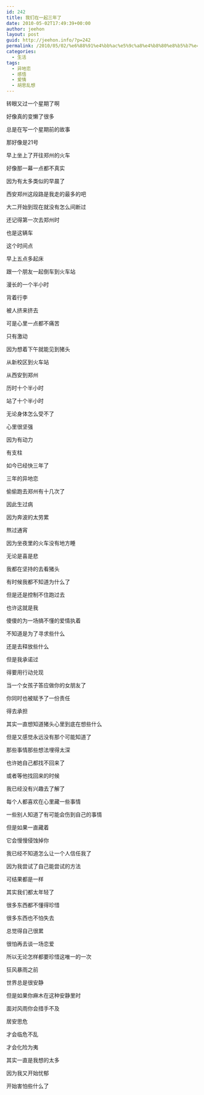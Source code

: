 ```yaml
---
id: 242
title: 我们在一起三年了
date: 2010-05-02T17:49:39+00:00
author: jeehon
layout: post
guid: http://jeehon.info/?p=242
permalink: /2010/05/02/%e6%88%91%e4%bb%ac%e5%9c%a8%e4%b8%80%e8%b5%b7%e4%b8%89%e5%b9%b4%e4%ba%86/
categories:
  - 生活
tags:
  - 异地恋
  - 感悟
  - 爱情
  - 胡思乱想
---
```

转眼又过一个星期了啊
  
好像真的变懒了很多
  
总是在写一个星期前的故事

那好像是21号
  
早上坐上了开往郑州的火车
  
好像那一幕一点都不真实
  
因为有太多类似的早晨了
  
西安郑州这段路是我走的最多的吧
  
大二开始到现在就没有怎么间断过
  
<!--more-->


  
还记得第一次去郑州时
  
也是这辆车
  
这个时间点
  
早上五点多起床
  
跟一个朋友一起倒车到火车站
  
漫长的一个半小时
  
背着行李
  
被人挤来挤去
  
可是心里一点都不痛苦
  
只有激动
  
因为想着下午就能见到猪头
  
从新校区到火车站
  
从西安到郑州
  
历时十个半小时
  
站了十个半小时
  
无论身体怎么受不了
  
心里很坚强
  
因为有动力
  
有支柱

如今已经快三年了
  
三年的异地恋
  
偷偷跑去郑州有十几次了
  
因此生过病
  
因为奔波的太劳累
  
熬过通宵
  
因为坐夜里的火车没有地方睡
  
无论是喜是悲
  
我都在坚持的去看猪头
  
有时候我都不知道为什么了
  
但是还是控制不住跑过去
  
也许这就是我
  
傻傻的为一场搞不懂的爱情执着
  
不知道是为了寻求些什么
  
还是去释放些什么
  
但是我承诺过
  
得要用行动兑现
  
当一个女孩子答应做你的女朋友了
  
你同时也被赋予了一份责任
  
得去承担

其实一直想知道猪头心里到底在想些什么
  
但是又感觉永远没有那个可能知道了
  
那些事情那些想法埋得太深
  
也许她自己都找不回来了
  
或者等他找回来的时候
  
我已经没有兴趣去了解了
  
每个人都喜欢在心里藏一些事情
  
一些别人知道了有可能会伤到自己的事情
  
但是如果一直藏着
  
它会慢慢侵蚀掉你
  
我已经不知道怎么让一个人信任我了
  
因为我尝试了自己能尝试的方法
  
可结果都是一样
  
其实我们都太年轻了
  
很多东西都不懂得珍惜
  
很多东西也不怕失去

总觉得自己很累
  
很怕再去谈一场恋爱
  
所以无论怎样都要珍惜这唯一的一次
  
狂风暴雨之前
  
世界总是很安静
  
但是如果你麻木在这种安静里时
  
面对风雨你会措手不及
  
居安思危
  
才会临危不乱
  
才会化险为夷
  
其实一直是我想的太多
  
因为我又开始忧郁
  
开始害怕些什么了